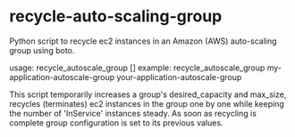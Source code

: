 recycle-auto-scaling-group
==========================

Python script to recycle ec2 instances in an Amazon (AWS) auto-scaling group using boto.

usage: recycle_autoscale_group [<autoscale group names>]
example: recycle_autoscale_group my-application-autoscale-group your-application-autoscale-group

This script temporarily increases a group's desired_capacity and max_size, 
recycles (terminates) ec2 instances in the group one by one while keeping the number of 'InService'
instances steady. As soon as recycling is complete group configuration is set to its previous values.
